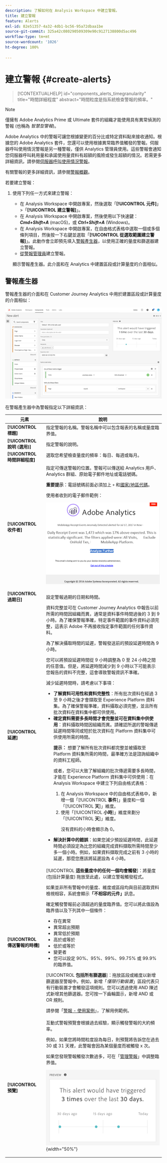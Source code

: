 ```yaml
---
description: 了解如何在 Analysis Workspace 中建立警報。
title: 建立警報
feature: Alerts
exl-id: 82e51357-4a32-4db1-bc56-95a72dbaa1be
source-git-commit: 325a42c080290509309e90c9127138800d5ac496
workflow-type: tm+mt
source-wordcount: '1026'
ht-degree: 100%

---
```


# 建立警報 {#create-alerts}

<!-- markdownlint-disable MD034 -->

>[!CONTEXTUALHELP]
>id="components_alerts_timegranularity"
>title="時間詳細程度"
>abstract="時間粒度是指系統檢查警報的頻率。"

<!-- markdownlint-enable MD034 -->

>[!NOTE]
>
>僅擁有 Adobe Analytics Prime 或 Ultimate 套件的組織才能使用具有異常偵測的警報 (也稱為 _智慧型警報_)。

Adobe Analytics 中的警報可讓您根據變更的百分比或特定資料點來接收通知。根據您的 Adobe Analytics 套件，您還可以使用根據異常臨界值觸發的警報。伺服器呼叫使用情況警報是另一種警報，僅供 Analytics 管理員使用。這些警報會通知您伺服器呼叫耗用量和承諾使用量資料有超額的風險或發生超額的情況。若需更多詳細資訊，請參閱[伺服器呼叫使用情況警報](/help/admin/tools/server-call-usage/scu-alerts.md)。

有關警報的更多詳細資訊，請參閱[警報概觀](alerts-overview.md)。

若要建立警報：

1. 使用下列任一方式來建立警報：

   * 在 Analysis Workspace 中開啟專案，然後選取「**[!UICONTROL 元件]**」>「**[!UICONTROL 建立警報]**」。
   * 在 Analysis Workspace 中開啟專案，然後使用以下快速鍵：***Cmd+Shift+A*** (macOS)，或 ***Ctrl+Shift+A*** (Windows)。
   * 在 Analysis Workspace 中開啟專案，在自由格式表格中選取一個或多個條列項目，然後按一下右鍵並選取「**[!UICONTROL 從選取範圍建立警報]**」。此動作會立即預先填入[警報產生器](alert-builder.md)，以使用正確的量度和篩選器建立警報。
   * [從警報管理員](/help/components/alerts/alert-manager.md#create-alerts)建立警報。

   顯示警報產生器。此介面和在 Analytics 中建置區段或計算量度的介面相似。



## 警報產生器

警報產生器的介面和在 Customer Journey Analytics 中用於建置區段或計算量度的介面相似：

![警報產生器介面](assets/alert-builder.png)

在警報產生器中為警報指定以下詳細資訊：

| 元素 | 說明 |
|---------|----------|
| **[!UICONTROL 標題]** | 指定警報的名稱。警報名稱中可以包含報表的名稱或量度臨界值。 |
| **[!UICONTROL 說明 (選用)]** | 指定警報的說明。 |
| **[!UICONTROL 時間詳細程度]** | 選取您希望檢查量度的頻率：每日、每週或每月。<p> |
| **[!UICONTROL 收件者]** | 指定可傳送警報的位置。警報可以傳送給 Analytics 用戶、Analytics 群組、原始電子郵件地址或電話號碼。<p><b>重要提示</b>：電話號碼前面必須加上 `+` 和[國家/地區代碼](https://countrycode.org/)。</p><p>使用者收到的電子郵件範例：</p><p>![警報電子郵件](assets/alerts-email.PNG)</p> |
| **[!UICONTROL 過期日]** | 設定警報過期的日期和時間。 |
| **[!UICONTROL 延遲]** | 資料完整並可在 Customer Journey Analytics 中報告以前所需的時間因組織而異，通常是資料事件時間過後的 3 到 9 小時。為了確保警報準確，特定事件範圍的事件資料必須完整，這表示 Adob&#x200B;&#x200B;e 不再接收指定事件範圍的任何事件資料。<p>為了解決攝取時間的延遲，警報發送前的預設延遲時間為 9 小時。</p><p>您可以將預設延遲時間從 9 小時調整為 0 至 24 小時之間的任意值。但是，將延遲時間減少到 9 小時以下可能表示您報告的資料不完整，這會導致警報資訊不準確。</p><p>減少延遲時間時，請考慮以下事項：</p><ul><li>**了解資料可用性和資料完整性**：所有批次資料在經過 3 至 9 小時之後才會擷取至 Experience Platform 資料集。為了確保警報準確，資料攝取必須完整，並且所有批次資料在資料集中都可供使用。</li><li>**確定資料需要多長時間才會完整並可在資料集中供使用**：資料攝取時間因組織而異。請確認所選的警報傳遞延遲時間等同或短於批次資料在 Platform 資料集中可供使用所需的時間<!--add link? -->。</li><p>**提示：** 想要了解所有批次資料都完整並被攝取至 Platform 資料集所需的時間，最準確方法是諮詢組織中的資料工程師。</p><p>或者，您可以大致了解組織的批次傳遞需要多長時間，才能在 Experience Platform 資料集中可供使用：在 Analysis Workspace 中建立下列自由格式表格：</p><ol><li>在 Analysis Workspace 中的自由格式表格中，新增一個「[!UICONTROL **事件**]」量度和一個「[!UICONTROL **天**]」維度。</li><li>使用「[!UICONTROL **小時**]」維度來劃分「[!UICONTROL **天**]」維度。<p>沒有資料的小時會顯示為 0。</p></li></ol><li>**解決計算中的錯誤**：如果您減少預設延遲時間，此延遲時間必須設定為比您的組織完成資料擷取所需時間至少多一個小時。例如，如果資料擷取完成之前有 3 小時的延遲，那麼您應該將延遲設為 4 小時。</li> |
| **[!UICONTROL 傳送警報的時機]** | [!UICONTROL **這些量度中的任何一個均會觸發**]：將量度 (包括計算量度) 拖放至此處，以建立警報觸發程式。<p>如果並非所有警報中的量度、維度或區段均與目前選取資料檢視相容，系統會顯示&#x200B;**「不相容的元件」**&#x200B;訊息。</p><p>確定觸發警報前必須超過的量度臨界值。您可以將此值設為臨界值以及下列其中一個條件：</p><ul><li>存在異常</li><li>異常超出預期</li><li>異常低於預期</li><li>高於或等於</li><li>低於或等於</li><li>變更者</li><li>您可以設定 90%、95%、99%、99.75% 或 99.9% 的臨界值。</li></ul><p>[!UICONTROL **包括所有篩選器**]：拖放區段或維度以新增篩選器至警報中。例如，新增「*僅限行動裝置*」區段代表只有行動裝置才會觸發這項規則。您可以透過使用 AND 陳述式新增其他篩選器。您可按一下齒輪圖示，新增 AND 或 OR 規則。</p><p>請參閱「[警報 - 使用案例](alerts-use-cases.md)」，了解用例範例。</p> |
| **[!UICONTROL 預覽]** | 互動式警報預覽會根據過去經驗，顯示觸發警報的大約頻率。<p>例如，如果您將時間粒度設為每日，則預覽將告訴您在過去 30 或 31 天裡，此警報會因為某個量度而被觸發 x 次。</p><p>如果您發現警報觸發次數過多，可在「[管理警報](alert-manager.md)」中調整臨界值。</p><p>![](assets/alert-preview.png){width="50%"}</p> |

<!--

   ![](assets/alert-builder.png)

1. Specify the following options to configure the alert:

   | Option | Description | 
   |---------|----------|
   | [!UICONTROL **Title**]  | Specify a name for the alert. The alert name might contain the name of the report or the metrics threshold. | 
   | [!UICONTROL **Description (optional)**] | Specify a description for the alert. | 
   | [!UICONTROL **Time granularity**] | Select how often you want the metric to be checked: Hourly, Daily, Weekly, or Monthly.<p><b>Note:</b> For report suites with a custom calendar, monthly granularity in the Alert Builder is not supported.<!--true?--</p | 
   | [!UICONTROL **Recipients**] | Specify where the alert can be sent. An alert can be sent to an Analytics user, an Analytics group, a raw email address, or to a phone number.<p><b>Important:</b> The phone number must be preceded by `+` and a [country code](https://countrycode.org/).</p><p>The e-mail that a user would receive once an alert has been triggered looks similar to:</p><p>![](assets/alerts-email.PNG)</p> | 
   | [!UICONTROL **Expiration date**] | Set the date and time when you want the alert to expire. | 
   | [!UICONTROL **Send an alert when**] | [!UICONTROL **Any of these metrics trigger**]: Drag and drop metrics (including calculated metrics) here to create triggers for the alert.<p>An **"incompatible components"** message appears if not all the metrics, dimensions, or segments in the alert are compatible with the currently selected data view.</p><p>Determine the threshold that the metric must exceed before an alert is set. You can set this value to a threshold and then to one of the following conditions:</p><ul><li>anomaly exists</li><li>anomaly is above expected</li><li>anomaly is below expected</li><li>is above or equals</li><li>is below or equals</li><li>changes by</li><li>You can set a threshold of 90%, 95%, 99%, 99.75%, and 99.9%.</li></ul><p>[!UICONTROL **With all of these filters**]: Drag and drop segments or dimensions to add filters. For example, adding a *Mobile Devices Only* segment would mean that the rule triggers only for mobile devices. You can add additional filters by using an AND statement. You can add AND or OR rules by clicking the gear icon.</p><p>See [Alerts - use cases](/help/components/alerts/alerts-use-cases.md) for example.</p> | 
   | [!UICONTROL **Preview**] | The interactive alert preview shows you how often, approximately, an alert will fire based on past experience.<p>For example, if you set the time granularity to daily, the preview can tell you that the alert would have been triggered for a certain metric x times during the last 30 or 31 days. The preview approximation window is established by the alert frequency setting. For daily alert frequencies, the preview window approximates the previous 30 days. For weekly alert frequencies, the preview window approximates the last 12 weeks. For monthly alert frequencies, the preview window approximates the previous 12 months.</p><p>If you find that too many alerts will be triggered, you can adjust the threshold in the [Alert Manager](/help/components/alerts/alert-manager.md).</p><p>![](assets/alert_preview.png)</p> |

1. Select [!UICONTROL **Save**].

-->
